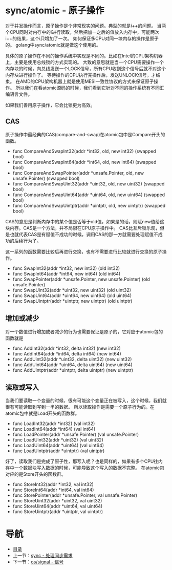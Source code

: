 # sync/atomic - 原子操作 #

对于并发操作而言，原子操作是个非常现实的问题。典型的就是i++的问题。
当两个CPU同时对内存中的i进行读取，然后把加一之后的值放入内存中，可能两次i++的结果，这个i只增加了一次。
如何保证多CPU对同一块内存的操作是原子的。
golang中sync/atomic就是做这个使用的。

具体的原子操作在不同的操作系统中实现是不同的。比如在Intel的CPU架构机器上，主要是使用总线锁的方式实现的。
大致的意思就是当一个CPU需要操作一个内存块的时候，向总线发送一个LOCK信号，所有CPU收到这个信号后就不对这个内存块进行操作了。
等待操作的CPU执行完操作后，发送UNLOCK信号，才结束。
在AMD的CPU架构机器上就是使用MESI一致性协议的方式来保证原子操作。
所以我们在看atomic源码的时候，我们看到它针对不同的操作系统有不同汇编语言文件。

如果我们善用原子操作，它会比锁更为高效。

## CAS ##

原子操作中最经典的CAS(compare-and-swap)在atomic包中是Compare开头的函数。

- func CompareAndSwapInt32(addr \*int32, old, new int32) (swapped bool)
- func CompareAndSwapInt64(addr \*int64, old, new int64) (swapped bool)
- func CompareAndSwapPointer(addr \*unsafe.Pointer, old, new unsafe.Pointer) (swapped bool)
- func CompareAndSwapUint32(addr \*uint32, old, new uint32) (swapped bool)
- func CompareAndSwapUint64(addr \*uint64, old, new uint64) (swapped bool)
- func CompareAndSwapUintptr(addr \*uintptr, old, new uintptr) (swapped bool)

CAS的意思是判断内存中的某个值是否等于old值，如果是的话，则赋new值给这块内存。CAS是一个方法，并不局限在CPU原子操作中。
CAS比互斥锁乐观，但是也就代表CAS是有赋值不成功的时候，调用CAS的那一方就需要处理赋值不成功的后续行为了。

这一系列的函数需要比较后再进行交换，也有不需要进行比较就进行交换的原子操作。

- func SwapInt32(addr \*int32, new int32) (old int32)
- func SwapInt64(addr \*int64, new int64) (old int64)
- func SwapPointer(addr \*unsafe.Pointer, new unsafe.Pointer) (old unsafe.Pointer)
- func SwapUint32(addr \*uint32, new uint32) (old uint32)
- func SwapUint64(addr \*uint64, new uint64) (old uint64)
- func SwapUintptr(addr \*uintptr, new uintptr) (old uintptr)

## 增加或减少 ##

对一个数值进行增加或者减少的行为也需要保证是原子的，它对应于atomic包的函数就是

- func AddInt32(addr \*int32, delta int32) (new int32)
- func AddInt64(addr \*int64, delta int64) (new int64)
- func AddUint32(addr \*uint32, delta uint32) (new uint32)
- func AddUint64(addr \*uint64, delta uint64) (new uint64)
- func AddUintptr(addr \*uintptr, delta uintptr) (new uintptr)

## 读取或写入 ##

当我们要读取一个变量的时候，很有可能这个变量正在被写入，这个时候，我们就很有可能读取到写到一半的数据。
所以读取操作是需要一个原子行为的。在atomic包中就是Load开头的函数群。

- func LoadInt32(addr \*int32) (val int32)
- func LoadInt64(addr \*int64) (val int64)
- func LoadPointer(addr \*unsafe.Pointer) (val unsafe.Pointer)
- func LoadUint32(addr \*uint32) (val uint32)
- func LoadUint64(addr \*uint64) (val uint64)
- func LoadUintptr(addr \*uintptr) (val uintptr)

好了，读取我们是完成了原子性，那写入呢？也是同样的，如果有多个CPU往内存中一个数据块写入数据的时候，可能导致这个写入的数据不完整。
在atomic包对应的是Store开头的函数群。

- func StoreInt32(addr \*int32, val int32)
- func StoreInt64(addr \*int64, val int64)
- func StorePointer(addr \*unsafe.Pointer, val unsafe.Pointer)
- func StoreUint32(addr \*uint32, val uint32)
- func StoreUint64(addr \*uint64, val uint64)
- func StoreUintptr(addr \*uintptr, val uintptr)

# 导航 #

- [目录](../SUMMARY.md)
- 上一节：[sync - 处理同步需求](16.01.md)
- 下一节：[os/signal - 信号](16.03.md)
